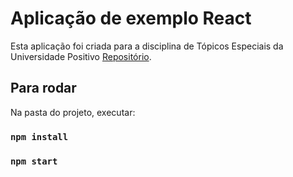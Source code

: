 # Aplicação de exemplo React

Esta aplicação foi criada para a disciplina de Tópicos Especiais da Universidade Positivo [Repositório](https://gitlab.com/gilbriatore/2024/top-n/app-front.git).

## Para rodar

Na pasta do projeto, executar:

### `npm install`

### `npm start`

